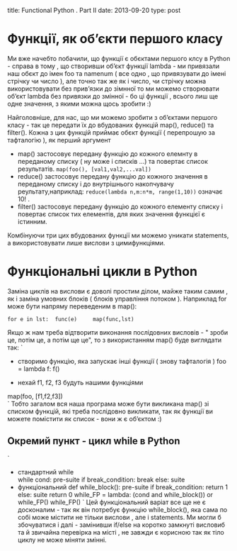 title: Functional Python . Part II
date: 2013-09-20
type: post

Функції, як об’єкти першого класу
=================================

Ми вже начебто побачили, що функції є обєктами першого клсу в Python - справа в тому , що створивши об’єкт функції lambda - ми привязали наш обєкт до імен foo та namenum  ( все одно , що привязувати до імені стрічку чи число ), але точно так же як і число, чи стрічку можна використовувати без прив’язки до зімнної то ми можемо створювати об’єкт lambda без привязки до змінної - бо ці функції , всього лиш ще одне значення, з якими можна щось зробити :)

Найголовніше, для нас, що ми можемо зробити з об’єктами першого класу - так це передати їх до вбудованих функцій map(), reduce() та filter(). Кожна з цих функцій приймає обєкт функції ( перепрошую за тафталогію ), як перший аргумент
* map() застосовує передану функцію до кожного елемнту в переданому списку ( ну може і списків ...) та повертає список результатів.
 `map(foo(), [val1,val2,...val])`
* reduce() застосовує передану функцію до кожного значення в переданому списку і до внутрішнього накопчувачу реультату,наприклад:
  `reduce(lambda n,m:n*m, range(1,10))` означає 10! .
* filter() застосовує передану функцію до кожного елементу списку і повертає список тих елементів, для яких значення функцієї є істинним.

Комбінуючи три цих вбудованих функції ми можемо уникати statements, а використовувати лише вислови з цимифункціями. 

Функціональні цикли в Python
============================

Заміна циклів на вислови є доволі простим ділом, майже таким самим , як і заміна умовних блоків ( блоків управління потоком ). Наприклад for може бути напряму переведеним в map():

`
for e in lst:  func(e)    
map(func,lst)          
`

Якщо ж нам треба відтворити виконання послідовних висловів - " зроби це, потім це, а потім ще це", то з використанням map() буде виглядати так:
`
* створимо функцію, яка запускає інші функції ( знову тафталогія )
foo = lambda f: f()

* нехай f1, f2, f3 будуть нашими функціями 

map(foo, [f1,f2,f3])   
`
Тобто загалом вся наша програма може бути викликана map() зі списком функцій, які треба послідовно викликати, так як функції ви можете помістити як список - вони ж є об’єктом  :)

Окремий пункт - цикл while в Python
-----------------------------------

`
* стандартний while  
while cond: 
	pre-suite 
	if break_condition: 
		break 
	else: 
		suite 
* функціональний 
def while_block(): 
	pre-suite 
	if break_condition: 
		return 1 
	else: 
		suite 
		return 0 
while_FP = lambda: (cond and while_block()) or while_FP() while_FP()
`
Цей функціональний варіат все ще не є досконалим - так як він потребує функцію while_block(), яка сама по собі може містити не тільки вислови , але і statements. Ми могли б збочуватися і далі - замінивши if/else на коротко замкнуті висловиб та й звичайна перевірка на місті <cond> , не завжди є корисною так як тіло циклу не може міняти змінні.
